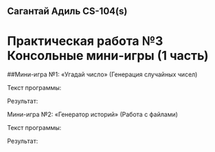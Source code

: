 ## Сагантай Адиль CS-104(s) 
# Практическая работа №3 Консольные мини-игры (1 часть)

##Мини-игра №1: «Угадай число» (Генерация случайных чисел)

Текст программы:

Результат:



Мини-игра №2: «Генератор историй» (Работа с файлами)

Текст программы:

Результат: 


